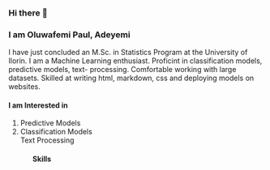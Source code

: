 ### Hi there 👋

<!--
**Olupaula/Olupaula** is a ✨ _special_ ✨ repository because its `README.md` (this file) appears on your GitHub profile.

Here are some ideas to get you started:

- 🔭 I’m currently working on ...
- 🌱 I’m currently learning ...
- 👯 I’m looking to collaborate on ...
- 🤔 I’m looking for help with ...
- 💬 Ask me about ...
- 📫 How to reach me: ...
- 😄 Pronouns: ...
- ⚡ Fun fact: ...
-->

### I am <b> Oluwafemi Paul, Adeyemi</b>
<p> I have just concluded an M.Sc. in Statistics Program at the University of Ilorin.
I am a Machine Learning enthusiast. Proficint in classification models, predictive models, text-
processing. Comfortable working with large datasets. 
Skilled at writing html, markdown, css and deploying 
models on websites.</p>

#### I am Interested in
<p>
<ol>
<li> Predictive Models</li>
<li> Classification Models </li>
<l1> Text Processing </li>
<ol>
</p>

#### Skills 
<p>

</p>
